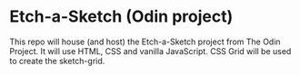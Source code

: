 # Etch-a-Sketch (Odin project)

This repo will house (and host) the Etch-a-Sketch project from The Odin Project.
It will use HTML, CSS and vanilla JavaScript.
CSS Grid will be used to create the sketch-grid.